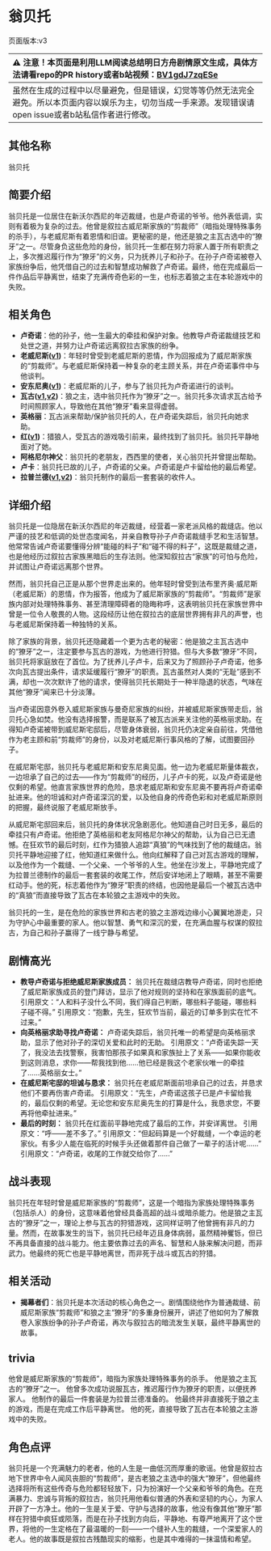 # 翁贝托
页面版本:v3
 

| :warning: 注意！本页面是利用LLM阅读总结明日方舟剧情原文生成，具体方法请看repo的PR history或者b站视频：[BV1gdJ7zqESe](https://www.bilibili.com/video/BV1gdJ7zqESe/)         |
|:----------------------------|
| 虽然在生成的过程中以尽量避免，但是错误，幻觉等等仍然无法完全避免。所以本页面内容以娱乐为主，切勿当成一手来源。发现错误请open issue或者b站私信作者进行修改。|



## 其他名称
翁贝托
## 简要介绍
翁贝托是一位居住在新沃尔西尼的年迈裁缝，也是卢奇诺的爷爷。他外表低调，实则有着极为复杂的过去。他曾是叙拉古威尼斯家族的“剪裁师”（暗指处理特殊事务的杀手），与老威尼斯有着恩情和旧谊。更秘密的是，他还是狼之主瓦古选中的“獠牙”之一。尽管身负这些危险的身份，翁贝托一生都在努力将家人置于所有职责之上，多次推迟履行作为“獠牙”的义务，只为抚养儿子和孙子。在孙子卢奇诺被卷入家族纷争后，他凭借自己的过去和智慧成功解救了卢奇诺。最终，他在完成最后一件作品后平静离世，结束了充满传奇色彩的一生，也标志着狼之主在本轮游戏中的失败。
## 相关角色
-   **卢奇诺**：他的孙子，他一生最大的牵挂和保护对象。他教导卢奇诺裁缝技艺和处世之道，并努力让卢奇诺远离叙拉古家族的纷争。
-   **老威尼斯([v1](../chars/extended_char_lao_wei_ni_si.md))**：年轻时曾受到老威尼斯的恩情，作为回报成为了威尼斯家族的“剪裁师”。与老威尼斯保持着一种复杂的老主顾关系，并在卢奇诺事件中与他谈判。
-   **安东尼奥([v1](../chars/extended_char_an_dong_ni_ao.md))**：老威尼斯的儿子，参与了翁贝托为卢奇诺进行的谈判。
-   **瓦古([v1](../chars/extended_char_wa_gu.md),[v2](extended_char_wa_gu.md))**：狼之主，选中翁贝托作为“獠牙”之一。翁贝托多次请求瓦古给予时间照顾家人，导致他在其他“獠牙”看来显得虚弱。
-   **英格丽**：瓦古派来帮助/保护翁贝托的人，在卢奇诺失踪后，翁贝托向她求助。
-   **红([v1](../chars/char_144_red.md))**：猎狼人，受瓦古的游戏吸引前来，最终找到了翁贝托。翁贝托平静地面对了她。
-   **阿格尼尔神父**：翁贝托的老朋友，西西里的使者，关心翁贝托并曾提出帮助。
-   **卢卡**：翁贝托已故的儿子，卢奇诺的父亲。卢奇诺是卢卡留给他的最后希望。
-   **拉普兰德([v1](../chars/char_140_whitew.md),[v2](char_140_whitew.md))**：翁贝托制作的最后一套套装的收件人。
## 详细介绍
翁贝托是一位隐居在新沃尔西尼的年迈裁缝，经营着一家老派风格的裁缝店。他以严谨的技艺和低调的处世态度闻名，并亲自教导孙子卢奇诺裁缝手艺和生活智慧。他常常告诫卢奇诺要懂得分辨“能碰的料子”和“碰不得的料子”，这既是裁缝之道，也是他经历过叙拉古家族黑暗后的生存法则。他深知叙拉古“家族”的可怕与危险，并试图让卢奇诺远离那个世界。

然而，翁贝托自己正是从那个世界走出来的。他年轻时曾受到法布里齐奥·威尼斯（老威尼斯）的恩情，作为报答，他成为了威尼斯家族的“剪裁师”。“剪裁师”是家族内部对处理特殊事务、甚至清理障碍者的隐晦称呼，这表明翁贝托在家族世界中曾是一位令人敬畏的人物。这段经历让他在叙拉古的底层世界拥有非凡的声誉，也与老威尼斯保持着一种独特的关系。

除了家族的背景，翁贝托还隐藏着一个更为古老的秘密：他是狼之主瓦古选中的“獠牙”之一，注定要参与瓦古的游戏，为他进行狩猎。但与大多数“獠牙”不同，翁贝托将家庭放在了首位。为了抚养儿子卢卡，后来又为了照顾孙子卢奇诺，他多次向瓦古提出条件，请求延缓履行“獠牙”的职责。瓦古虽然对人类的“无耻”感到不满，却也一次次默许了他的请求，使得翁贝托长期处于一种半隐退的状态，气味在其他“獠牙”闻来已十分淡薄。

当卢奇诺因意外卷入威尼斯家族与曼奇尼家族的纠纷，并被威尼斯家族带走后，翁贝托心急如焚。他没有选择报警，而是联系了被瓦古派来关注他的英格丽求助。在得知卢奇诺被带到威尼斯宅邸后，尽管身体衰弱，翁贝托仍决定亲自前往，凭借他作为老主顾和前“剪裁师”的身份，以及对老威尼斯行事风格的了解，试图要回孙子。

在威尼斯宅邸，翁贝托与老威尼斯和安东尼奥见面。他一边为老威尼斯量体裁衣，一边坦承了自己的过去——作为“剪裁师”的经历，儿子卢卡的死，以及卢奇诺是他仅剩的希望。他直言家族世界的危险，恳求老威尼斯和安东尼奥不要再将卢奇诺牵扯进来。他的坦诚和对卢奇诺深沉的爱，以及他自身的传奇色彩和对老威尼斯原则的把握，最终说服了老威尼斯放手。

从威尼斯宅邸回来后，翁贝托的身体状况急剧恶化。他知道自己时日无多，最后的牵挂只有卢奇诺。他拒绝了英格丽和老友阿格尼尔神父的帮助，认为自己已无遗憾。在狂欢节的最后时刻，红作为猎狼人追踪“真狼”的气味找到了他的裁缝店。翁贝托平静地迎接了红，他知道红来做什么。他向红解释了自己对瓦古游戏的理解，以及他作为一个裁缝、一个父亲、一个爷爷的人生。他坐在沙发上，平静地完成了为拉普兰德制作的最后一套套装的收尾工作，然后安详地闭上了眼睛，甚至不需要红动手。他的死，标志着他作为“獠牙”职责的终结，也因他是最后一个被瓦古选中的“真狼”而直接导致了瓦古在本轮狼之主游戏中的失败。

翁贝托的一生，是在危险的家族世界和古老的狼之主游戏边缘小心翼翼地游走，只为守护心中最重要的家人。他以智慧、勇气和深沉的爱，在充满血腥与权谋的叙拉古，为自己和孙子赢得了一线宁静与希望。
## 剧情高光
*   **教导卢奇诺与拒绝威尼斯家族成员：** 翁贝托在裁缝店教导卢奇诺，同时也拒绝了威尼斯家族成员的登门拜访，显示了他对规则的坚持和在家族面前的底气。
    引用原文：“人和料子没什么不同，我们得自己判断，哪些料子能碰，哪些料子碰不得。”
    引用原文：“抱歉，先生，狂欢节当前，最近的订单多到实在忙不过来。”
*   **向英格丽求助寻找卢奇诺：** 卢奇诺失踪后，翁贝托唯一的希望是向英格丽求助，显示了他对孙子的深切关爱和此时的无助。
    引用原文：“卢奇诺失踪一天了，我没法去找警察，我害怕那孩子如果真和家族扯上了关系——如果你能收到这则消息，求你——帮我找到他......他已经是我这个老家伙唯一的牵挂了......英格丽女士。”
*   **在威尼斯宅邸的坦诚与恳求：** 翁贝托在老威尼斯面前坦承自己的过去，并恳求他们不要再伤害卢奇诺。
    引用原文：“先生，卢奇诺这孩子已是卢卡留给我的，最后仅剩的希望。无论您和安东尼奥先生的打算是什么，我恳求您，不要再将他牵扯进来。”
*   **最后的时刻：** 翁贝托在红面前平静地完成了最后的工作，并安详离世。
    引用原文：“呼——差不多了。”
    引用原文：“但起码算是一个好裁缝，一个幸运的老家伙。有多少人能在临死的时候手头还做着那件自己做了一辈子的活计呢......”
    引用原文：“卢奇诺，收尾的工作就交给你了......”
## 战斗表现
翁贝托在年轻时曾是威尼斯家族的“剪裁师”，这是一个暗指为家族处理特殊事务（包括杀人）的身份，这意味着他曾经具备高超的战斗或暗杀能力。他是狼之主瓦古的“獠牙”之一，理论上参与瓦古的狩猎游戏，这同样证明了他曾拥有非凡的力量。然而，在故事发生的当下，翁贝托已经年迈且身体病弱，虽然精神矍铄，但已不再具备直接的战斗能力。他主要依靠过去的声名、智慧和人脉来解决问题，而非武力。他最终的死亡也是平静地离世，而非死于战斗或瓦古的狩猎。
## 相关活动
-   **揭幕者们**：翁贝托是本次活动的核心角色之一。剧情围绕他作为普通裁缝、前威尼斯家族“剪裁师”和狼之主“獠牙”的多重身份展开，讲述了他如何为了解救卷入家族纷争的孙子卢奇诺，再次与叙拉古的暗流发生关联，最终平静离世的故事。
## trivia
他曾是威尼斯家族的“剪裁师”，暗指为家族处理特殊事务的杀手。
他是狼之主瓦古的“獠牙”之一。
他曾多次成功说服瓦古，推迟履行作为獠牙的职责，以便抚养家人。
他制作的最后一件套装是为拉普兰德准备的。
他最终并非直接死于狼之主的游戏，而是在完成工作后平静离世。
他的死，直接导致了瓦古在本轮狼之主游戏中的失败。
## 角色点评
翁贝托是一个充满魅力的老者，他的人生是一曲低沉而厚重的歌谣。他曾是叙拉古地下世界中令人闻风丧胆的“剪裁师”，是古老狼之主选中的强大“獠牙”，但他最终选择将所有这些传奇与危险都轻轻放下，只为扮演好一个父亲和爷爷的角色。在充满暴力、忠诚与背叛的叙拉古，翁贝托用他看似普通的外表和坚韧的内心，为家人开辟了一方净土。他的一生是关于爱、守护与选择的故事，他没有像其他“獠牙”那样在狩猎中疯狂或陨落，而是在孙子找到方向后，平静地、有尊严地离开了这个世界，将他的一生定格在了最温暖的一刻——一个缝补人生的裁缝，一个深爱家人的老人。他的故事既是叙拉古残酷现实的缩影，也是其中难得的一抹温情和希望。